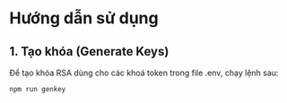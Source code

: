 # Hướng dẫn sử dụng

## 1. Tạo khóa (Generate Keys)
Để tạo khóa RSA dùng cho các khoá token trong file .env, chạy lệnh sau:

```bash
npm run genkey
```

